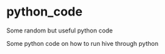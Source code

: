 # python_code
Some random but useful python code

Some python code on  how to run hive through python
